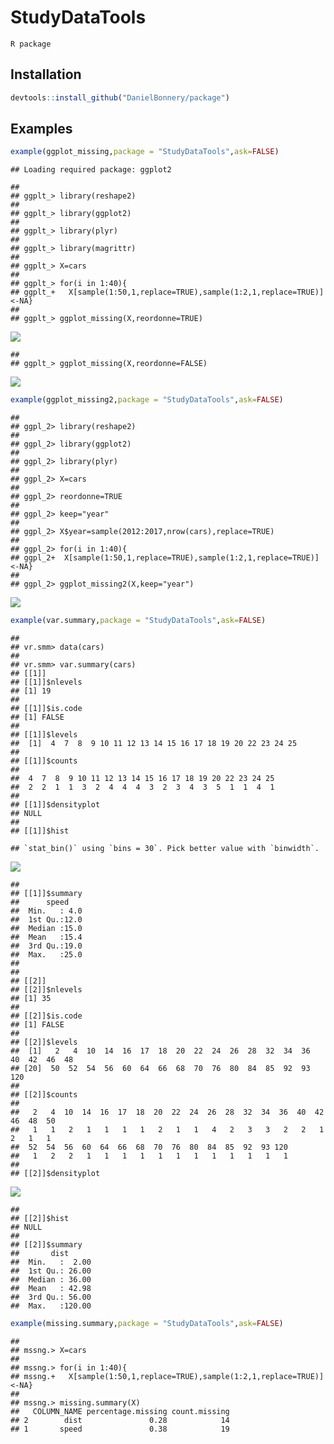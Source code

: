 
# StudyDataTools

`R package`

## Installation

``` r
devtools::install_github("DanielBonnery/package")
```

## Examples

``` r
example(ggplot_missing,package = "StudyDataTools",ask=FALSE)
```

    ## Loading required package: ggplot2

    ## 
    ## ggplt_> library(reshape2)
    ## 
    ## ggplt_> library(ggplot2)
    ## 
    ## ggplt_> library(plyr)
    ## 
    ## ggplt_> library(magrittr)
    ## 
    ## ggplt_> X=cars
    ## 
    ## ggplt_> for(i in 1:40){
    ## ggplt_+   X[sample(1:50,1,replace=TRUE),sample(1:2,1,replace=TRUE)]<-NA}
    ## 
    ## ggplt_> ggplot_missing(X,reordonne=TRUE)

![](README_files/figure-gfm/totwefo-1.png)<!-- -->

    ## 
    ## ggplt_> ggplot_missing(X,reordonne=FALSE)

![](README_files/figure-gfm/totwefo-2.png)<!-- -->

``` r
example(ggplot_missing2,package = "StudyDataTools",ask=FALSE)
```

    ## 
    ## ggpl_2> library(reshape2)
    ## 
    ## ggpl_2> library(ggplot2)
    ## 
    ## ggpl_2> library(plyr)
    ## 
    ## ggpl_2> X=cars
    ## 
    ## ggpl_2> reordonne=TRUE
    ## 
    ## ggpl_2> keep="year"
    ## 
    ## ggpl_2> X$year=sample(2012:2017,nrow(cars),replace=TRUE)
    ## 
    ## ggpl_2> for(i in 1:40){
    ## ggpl_2+  X[sample(1:50,1,replace=TRUE),sample(1:2,1,replace=TRUE)]<-NA}
    ## 
    ## ggpl_2> ggplot_missing2(X,keep="year")

![](README_files/figure-gfm/totwwefwefo-1.png)<!-- -->

``` r
example(var.summary,package = "StudyDataTools",ask=FALSE)
```

    ## 
    ## vr.smm> data(cars)
    ## 
    ## vr.smm> var.summary(cars)
    ## [[1]]
    ## [[1]]$nlevels
    ## [1] 19
    ## 
    ## [[1]]$is.code
    ## [1] FALSE
    ## 
    ## [[1]]$levels
    ##  [1]  4  7  8  9 10 11 12 13 14 15 16 17 18 19 20 22 23 24 25
    ## 
    ## [[1]]$counts
    ## 
    ##  4  7  8  9 10 11 12 13 14 15 16 17 18 19 20 22 23 24 25 
    ##  2  2  1  1  3  2  4  4  4  3  2  3  4  3  5  1  1  4  1 
    ## 
    ## [[1]]$densityplot
    ## NULL
    ## 
    ## [[1]]$hist

    ## `stat_bin()` using `bins = 30`. Pick better value with `binwidth`.

![](README_files/figure-gfm/totewefwfo-1.png)<!-- -->

    ## 
    ## [[1]]$summary
    ##      speed     
    ##  Min.   : 4.0  
    ##  1st Qu.:12.0  
    ##  Median :15.0  
    ##  Mean   :15.4  
    ##  3rd Qu.:19.0  
    ##  Max.   :25.0  
    ## 
    ## 
    ## [[2]]
    ## [[2]]$nlevels
    ## [1] 35
    ## 
    ## [[2]]$is.code
    ## [1] FALSE
    ## 
    ## [[2]]$levels
    ##  [1]   2   4  10  14  16  17  18  20  22  24  26  28  32  34  36  40  42  46  48
    ## [20]  50  52  54  56  60  64  66  68  70  76  80  84  85  92  93 120
    ## 
    ## [[2]]$counts
    ## 
    ##   2   4  10  14  16  17  18  20  22  24  26  28  32  34  36  40  42  46  48  50 
    ##   1   1   2   1   1   1   1   2   1   1   4   2   3   3   2   2   1   2   1   1 
    ##  52  54  56  60  64  66  68  70  76  80  84  85  92  93 120 
    ##   1   2   2   1   1   1   1   1   1   1   1   1   1   1   1 
    ## 
    ## [[2]]$densityplot

![](README_files/figure-gfm/totewefwfo-2.png)<!-- -->

    ## 
    ## [[2]]$hist
    ## NULL
    ## 
    ## [[2]]$summary
    ##       dist       
    ##  Min.   :  2.00  
    ##  1st Qu.: 26.00  
    ##  Median : 36.00  
    ##  Mean   : 42.98  
    ##  3rd Qu.: 56.00  
    ##  Max.   :120.00

``` r
example(missing.summary,package = "StudyDataTools",ask=FALSE)
```

    ## 
    ## mssng.> X=cars
    ## 
    ## mssng.> for(i in 1:40){
    ## mssng.+   X[sample(1:50,1,replace=TRUE),sample(1:2,1,replace=TRUE)]<-NA}
    ## 
    ## mssng.> missing.summary(X)
    ##   COLUMN_NAME percentage.missing count.missing
    ## 2        dist               0.28            14
    ## 1       speed               0.38            19

